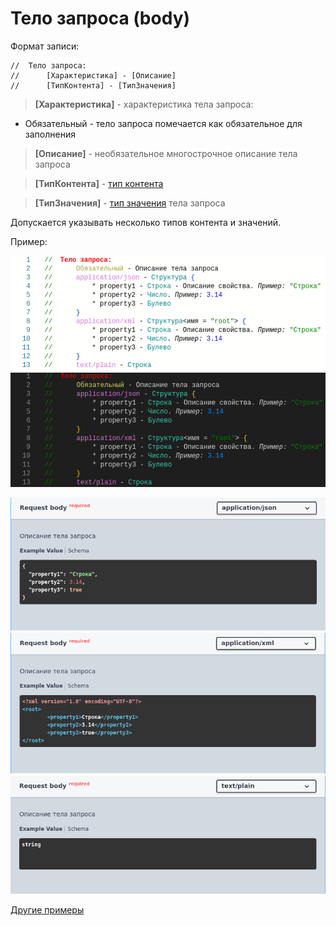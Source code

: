 # Тело запроса (body)

Формат записи:
```
//  Тело запроса:
//      [Характеристика] - [Описание]
//      [ТипКонтента] - [ТипЗначения]
```
> **[Характеристика]** - характеристика тела запроса:

- Обязательный - тело запроса помечается как обязательное для заполнения

> **[Описание]** - необязательное многострочное описание тела запроса

> **[ТипКонтента]** - [тип контента](../Типы/types/Типы%20контента.md)

> **[ТипЗначения]** - [тип значения](../Типы/README.md) тела запроса

Допускается указывать несколько типов контента и значений.

Пример:

![body_code](./images/body_light.png#gh-light-mode-only) ![body_code](./images/body_dark.png#gh-dark-mode-only)

![body_example_json](./images/body_example_json.png)
![body_example_xml](./images/body_example_xml.png)
![body_example_text](./images/body_example_text.png)

[Другие примеры](../../examples/EDT/src/HTTPServices/Bodies/Module.bsl)
